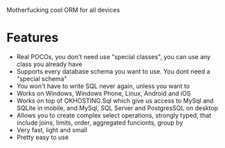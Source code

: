  Motherfucking cool ORM for all devices

 # Features
 
 * Real POCOs, you don't need use "special classes", you can use any class you already have
 * Supports every database schema you want to use. You dont need a "special schema"
 * You won't have to write SQL never again, unless you want to
 * Works on Windows, Windows Phone, Linux, Android and iOS
 * Works on top of OKHOSTING.Sql which give us access to MySql and SQLite in mobile, and MySql, SQL Server and PostgresSQL on desktop
 * Allows you to create complex select operations, strongly typed, that include joins, limits, order, aggregated funcionts, group by
 * Very fast, light and small
 * Pretty easy to use
 